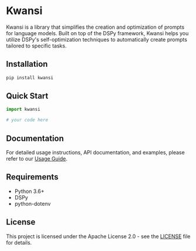 # Kwansi

Kwansi is a library that simplifies the creation and optimization of prompts for language models. Built on top of the DSPy framework, Kwansi helps you utilize DSPy's self-optimization techniques to automatically create prompts tailored to specific tasks.

## Installation

```bash
pip install kwansi
```

## Quick Start

```python
import kwansi

# your code here
```

## Documentation

For detailed usage instructions, API documentation, and examples, please refer to our [Usage Guide](docs/usage_guide.md).

## Requirements

- Python 3.6+
- DSPy
- python-dotenv

## License

This project is licensed under the Apache License 2.0 - see the [LICENSE](LICENSE) file for details.

